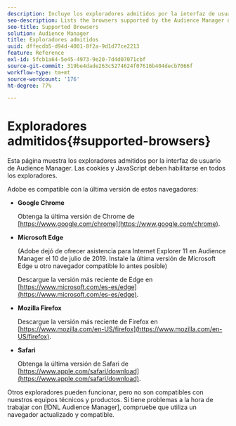 ```yaml
---
description: Incluye los exploradores admitidos por la interfaz de usuario de Audience Manager. Las cookies y JavaScript deben habilitarse en todos los exploradores.
seo-description: Lists the browsers supported by the Audience Manager user interface. Cookies and JavaScript must be enabled on all browsers.
seo-title: Supported Browsers
solution: Audience Manager
title: Exploradores admitidos
uuid: dffecdb5-d94d-4001-8f2a-9d1d77ce2213
feature: Reference
exl-id: 5fcb1a64-5e45-4973-9e20-7d4d07071cbf
source-git-commit: 319be4dade263c5274624f07616b404decb7066f
workflow-type: tm+mt
source-wordcount: '176'
ht-degree: 77%

---
```


# Exploradores admitidos{#supported-browsers}

Esta página muestra los exploradores admitidos por la interfaz de usuario de Audience Manager. Las cookies y JavaScript deben habilitarse en todos los exploradores.

<!-- 

c_supported_browsers.xml

 -->

Adobe es compatible con la última versión de estos navegadores:

* **Google Chrome**

   Obtenga la última versión de Chrome de [https://www.google.com/chrome](https://www.google.com/chrome).

* **Microsoft Edge**

   (Adobe dejó de ofrecer asistencia para Internet Explorer 11 en Audience Manager el 10 de julio de 2019. Instale la última versión de Microsoft Edge u otro navegador compatible lo antes posible)

   Descargue la versión más reciente de Edge en [https://www.microsoft.com/es-es/edge](https://www.microsoft.com/es-es/edge).

* **Mozilla Firefox**

   Descargue la versión más reciente de Firefox en [https://www.mozilla.com/en-US/firefox](https://www.mozilla.com/en-US/firefox).

* **Safari**

   Obtenga la última versión de Safari de [https://www.apple.com/safari/download](https://www.apple.com/safari/download).

Otros exploradores pueden funcionar, pero no son compatibles con nuestros equipos técnicos y productos. Si tiene problemas a la hora de trabajar con [!DNL Audience Manager], compruebe que utiliza un navegador actualizado y compatible.
